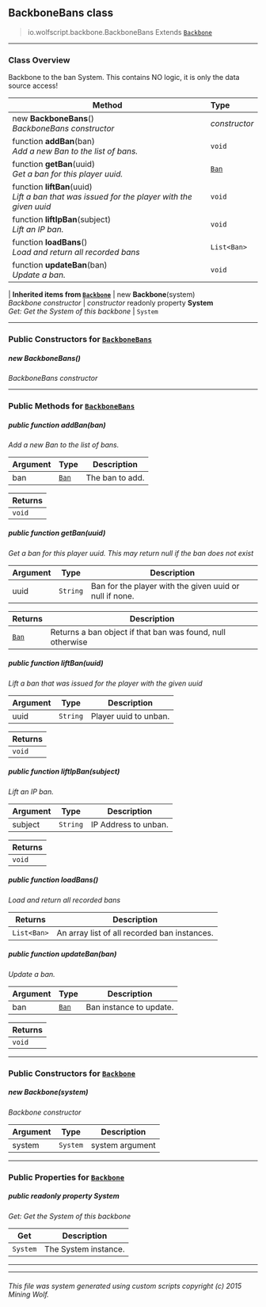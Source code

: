 ## BackboneBans __class__

>io.wolfscript.backbone.BackboneBans
>Extends [`Backbone`](Backbone.md)

---

### Class Overview

Backbone to the ban System. This contains NO logic, it is only the data source access!

Method | Type   
--- | :--- 
new __BackboneBans__() <br> _BackboneBans constructor_ | _constructor_
 function __addBan__(ban) <br> _Add a new Ban to the list of bans._ | `void`
 function __getBan__(uuid) <br> _Get a ban for this player uuid._ | [`Ban`](../bansystem/Ban.md)
 function __liftBan__(uuid) <br> _Lift a ban that was issued for the player with the given uuid_ | `void`
 function __liftIpBan__(subject) <br> _Lift an IP ban._ | `void`
 function __loadBans__() <br> _Load and return all recorded bans_ | `List<Ban>`
 function __updateBan__(ban) <br> _Update a ban._ | `void`
 |
__Inherited items from [`Backbone`](Backbone.md)__ |
new __Backbone__(system) <br> _Backbone constructor_ | _constructor_
 readonly property __System__ <br> _Get: Get the System of this backbone_ | `System`





---

### Public Constructors for [`BackboneBans`](BackboneBans.md)

##### <a id='backbonebans'></a>new __BackboneBans__() 

_BackboneBans constructor_


---

### Public Methods for [`BackboneBans`](BackboneBans.md)

##### <a id='addban'></a>public  function __addBan__(ban)

_Add a new Ban to the list of bans._

Argument | Type | Description  
--- | --- | --- 
ban | [`Ban`](../bansystem/Ban.md) | The ban to add.

Returns | 
--- | 
`void` |


##### <a id='getban'></a>public  function __getBan__(uuid)

_Get a ban for this player uuid. This may return null if the ban does not exist_

Argument | Type | Description  
--- | --- | --- 
uuid | `String` | Ban for the player with the given uuid or null if none.

Returns | Description
--- | --- 
[`Ban`](../bansystem/Ban.md) | Returns a ban object if that ban was found, null otherwise


##### <a id='liftban'></a>public  function __liftBan__(uuid)

_Lift a ban that was issued for the player with the given uuid_

Argument | Type | Description  
--- | --- | --- 
uuid | `String` | Player uuid to unban.

Returns | 
--- | 
`void` |


##### <a id='liftipban'></a>public  function __liftIpBan__(subject)

_Lift an IP ban._

Argument | Type | Description  
--- | --- | --- 
subject | `String` | IP Address to unban.

Returns | 
--- | 
`void` |


##### <a id='loadbans'></a>public  function __loadBans__()

_Load and return all recorded bans_

Returns | Description
--- | --- 
`List<Ban>` | An array list of all recorded ban instances.


##### <a id='updateban'></a>public  function __updateBan__(ban)

_Update a ban._

Argument | Type | Description  
--- | --- | --- 
ban | [`Ban`](../bansystem/Ban.md) | Ban instance to update.

Returns | 
--- | 
`void` |


---
### Public Constructors for [`Backbone`](Backbone.md)

##### <a id='backbone'></a>new __Backbone__(system) 

_Backbone constructor_

Argument | Type | Description  
--- | --- | --- 
system | `System` | system argument

---

### Public Properties for [`Backbone`](Backbone.md)

##### <a id='system'></a>public  readonly property __System__

_Get: Get the System of this backbone_

Get | Description
--- | --- 
`System` | The System instance.



---


---


###### This file was system generated using custom scripts copyright (c) 2015 Mining Wolf.
	

